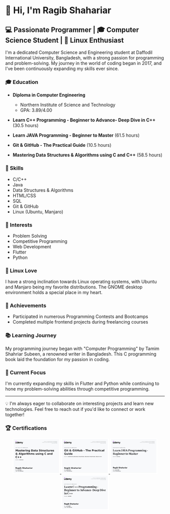 # 👋 Hi, I'm Ragib Shahariar

## 💻 Passionate Programmer | 🎓 Computer Science Student | 🐧 Linux Enthusiast

I'm a dedicated Computer Science and Engineering student at Daffodil International University, Bangladesh, with a strong passion for programming and problem-solving. My journey in the world of coding began in 2017, and I've been continuously expanding my skills ever since.

### 🎓 Education
- **Diploma in Computer Engineering**
  - Northern Institute of Science and Technology
  - GPA: 3.89/4.00

- **Learn C++ Programming - Beginner to Advance- Deep Dive in C++** (30.5 hours)
- **Learn JAVA Programming - Beginner to Master** (61.5 hours)
- **Git & GitHub - The Practical Guide** (10.5 hours)
- **Mastering Data Structures & Algorithms using C and C++** (58.5 hours)

### 💼 Skills
- C/C++
- Java
- Data Structures & Algorithms
- HTML/CSS
- SQL
- Git & GitHub
- Linux (Ubuntu, Manjaro)

### 🚀 Interests
- Problem Solving
- Competitive Programming
- Web Development
- Flutter
- Python

### 🐧 Linux Love
I have a strong inclination towards Linux operating systems, with Ubuntu and Manjaro being my favorite distributions. The GNOME desktop environment holds a special place in my heart.

### 🌟 Achievements
- Participated in numerous Programming Contests and Bootcamps
- Completed multiple frontend projects during freelancing courses

### 📚 Learning Journey
My programming journey began with "Computer Programming" by Tamim Shahriar Subeen, a renowned writer in Bangladesh. This C programming book laid the foundation for my passion in coding.

### 🔭 Current Focus
I'm currently expanding my skills in Flutter and Python while continuing to hone my problem-solving abilities through competitive programming.

---

💡 I'm always eager to collaborate on interesting projects and learn new technologies. Feel free to reach out if you'd like to connect or work together!

### 🏆 Certifications
<p align="center">
  <a href="./1728488332794.jpg">
    <img src="./1728488332794.jpg" width="150" />
  </a>
  <a href="./1724330160286.jpg">
    <img src="./1724330160286.jpg" width="150" />
  </a>
  <a href="./1710096621713.jpg">
    <img src="./1710096621713.jpg" width="150" />
  </a>
  <a href="./1705646263761.jpg">
    <img src="./1705646263761.jpg" width="150" />
  </a>
  <!-- Add more certificates as needed -->
</p>
